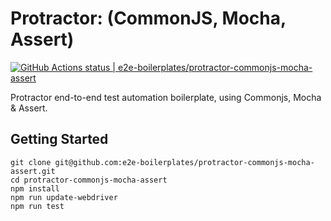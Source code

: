 # Protractor: (CommonJS, Mocha, Assert)

[![GitHub Actions status | e2e-boilerplates/protractor-commonjs-mocha-assert](https://github.com/e2e-boilerplates/protractor-commonjs-mocha-assert/workflows/protractor-commonjs-mocha-assert/badge.svg)](https://github.com/e2e-boilerplates/protractor-commonjs-mocha-assert/actions?workflow=protractor-commonjs-mocha-assert)

Protractor end-to-end test automation boilerplate, using Commonjs, Mocha &amp; Assert.

## Getting Started

    git clone git@github.com:e2e-boilerplates/protractor-commonjs-mocha-assert.git
    cd protractor-commonjs-mocha-assert
    npm install
    npm run update-webdriver
    npm run test
